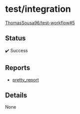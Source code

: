 # test/integration

[ThomasSousa96/test-workflow#5](https://github.com/ThomasSousa96/test-workflow/pull/5)

## Status

<!-- large_orange_diamond: Pending -->
:heavy_check_mark: Success
<!-- :x: Failure -->
<!-- :o: Error -->

## Reports

- [pretty_report](pretty_report.html)

## Details

None
